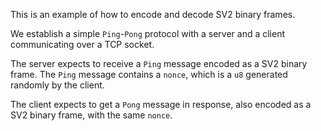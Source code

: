 This is an example of how to encode and decode SV2 binary frames.

We establish a simple `Ping`-`Pong` protocol with a server and a client communicating over a TCP socket.

The server expects to receive a `Ping` message encoded as a SV2 binary frame.
The `Ping` message contains a `nonce`, which is a `u8` generated randomly by the client.

The client expects to get a `Pong` message in response, also encoded as a SV2 binary frame, with the same `nonce`.